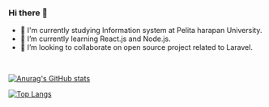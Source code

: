 ### Hi there 👋


- 🔭 I'm currently studying Information system at Pelita harapan University.
- 🌱 I’m currently learning React.js and Node.js.
- 👯 I’m looking to collaborate on open source project related to Laravel.
<br>

[![Anurag's GitHub stats](https://github-readme-stats.vercel.app/api?username=ziancarlos)](https://github.com/anuraghazra/github-readme-stats)
<br>

[![Top Langs](https://github-readme-stats.vercel.app/api/top-langs/?username=ziancarlos&layout=compact)](https://github.com/anuraghazra/github-readme-stats)



